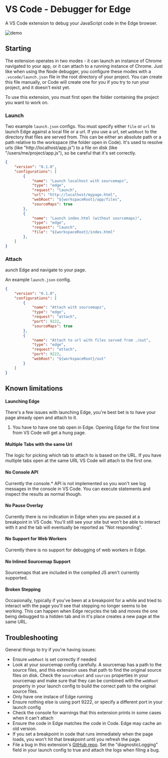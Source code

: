 # VS Code - Debugger for Edge

A VS Code extension to debug your JavaScript code in the Edge browser.

![demo](https://cdn.rawgit.com/microsoft/vscode-edge-debug/master/.demo.gif)

## Starting
The extension operates in two modes - it can launch an instance of Chrome navigated to your app, or it can attach to a running instance of Chrome. Just like when using the Node debugger, you configure these modes with a `.vscode/launch.json` file in the root directory of your project. You can create this file manually, or Code will create one for you if you try to run your project, and it doesn't exist yet.

To use this extension, you must first open the folder containing the project you want to work on.

### Launch
Two example `launch.json` configs. You must specify either `file` or `url` to launch Edge against a local file or a url. If you use a url, set `webRoot` to the directory that files are served from. This can be either an absolute path or a path relative to the workspace (the folder open in Code). It's used to resolve urls (like "http://localhost/app.js") to a file on disk (like "/users/me/project/app.js"), so be careful that it's set correctly.
```json
{
    "version": "0.1.0",
    "configurations": [
        {
            "name": "Launch localhost with sourcemaps",
            "type": "edge",
            "request": "launch",
            "url": "http://localhost/mypage.html",
            "webRoot": "${workspaceRoot}/app/files",
            "sourceMaps": true
        },
        {
            "name": "Launch index.html (without sourcemaps)",
            "type": "edge",
            "request": "launch",
            "file": "${workspaceRoot}/index.html"
        },
    ]
}
````
### Attach
aunch Edge and navigate to your page.

An example `launch.json` config.
```json
{
    "version": "0.1.0",
    "configurations": [
        {
            "name": "Attach with sourcemaps",
            "type": "edge",
            "request": "attach",
            "port": 9222,
            "sourceMaps": true
        },
        {
            "name": "Attach to url with files served from ./out",
            "type": "edge",
            "request": "attach",
            "port": 9222,
            "webRoot": "${workspaceRoot}/out"
        }
    ]
}
```


## Known limitations

#### Launching Edge

There's a few issues with launching Edge, you're best bet is to have your page already open and attach to it.

1. You have to have one tab open in Edge. Opening Edge for the first time from VS Code will get a hung page.

#### Multiple Tabs with the same Url
The logic for picking which tab to attach to is based on the URL. If you have multiple tabs open at the same URL VS Code will attach to the first one.

#### No Console API
Currently the console.* API is not implemented so you won't see log messages in the console in VS Code. You can execute statements and inspect the results as normal though.

#### No Pause Overlay
Currently there is no indication in Edge when you are paused at a breakpoint in VS Code. You'll still see your site but won't be able to interact with it and the tab will eventually be reported as "Not responding".

#### No Support for Web Workers
Currently there is no support for debugging of web workers in Edge.

#### No Inlined Sourcemap Support
Sourcemaps that are included in the compiled JS aren't currently supported.

#### Broken Stepping
Occasionally, typically if you've been at a breakpoint for a while and tried to interact with the page you'll see that stepping no longer seems to be working. This can happen when Edge recycles the tab and moves the one being debugged to a hidden tab and in it's place creates a new page at the same URL.

## Troubleshooting
General things to try if you're having issues:
* Ensure `webRoot` is set correctly if needed
* Look at your sourcemap config carefully. A sourcemap has a path to the source files, and this extension uses that path to find the original source files on disk. Check the `sourceRoot` and `sources` properties in your sourcemap and make sure that they can be combined with the `webRoot` property in your launch config to build the correct path to the original source files.
* Only have one instace of Edge running
* Ensure nothing else is using port 9222, or specify a different port in your launch config
* Check the console for warnings that this extension prints in some cases when it can't attach
* Ensure the code in Edge matches the code in Code. Edge may cache an old version.
* If you set a breakpoint in code that runs immediately when the page loads, you won't hit that breakpoint until you refresh the page.
* File a bug in this extension's [GitHub repo](https://github.com/Microsoft/vscode-edge-debug). Set the "diagnosticLogging" field in your launch config to true and attach the logs when filing a bug.
